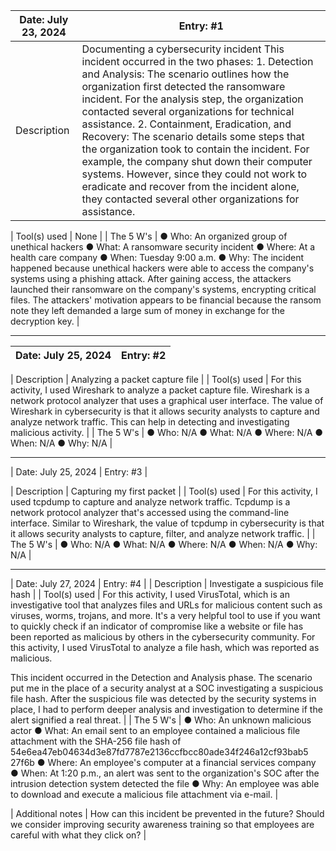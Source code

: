 | Date: July 23, 2024 | Entry: #1 |
|---------------------|-----------|
| Description | Documenting a cybersecurity incident This incident occurred in the two phases: 1. Detection and Analysis: The scenario outlines how the organization first detected the ransomware incident. For the analysis step, the organization contacted several organizations for technical assistance. 2. Containment, Eradication, and Recovery: The scenario details some steps that the organization took to contain the incident. For example, the company shut down their computer systems. However, since they could not work to eradicate and recover from the incident alone, they contacted several other organizations for assistance. |

| Tool(s) used | None |
| The 5 W's | ● Who: An organized group of unethical hackers
● What: A ransomware security incident
● Where: At a health care company
● When: Tuesday 9:00 a.m.
● Why: The incident happened because unethical hackers were able to
access the company's systems using a phishing attack. After gaining
access, the attackers launched their ransomware on the company's
systems, encrypting critical files. The attackers' motivation appears to
be financial because the ransom note they left demanded a large sum
of money in exchange for the decryption key. |

---

| Date: July 25, 2024 | Entry: #2 |
|---------------------|-----------|

| Description | Analyzing a packet capture file |
| Tool(s) used | For this activity, I used Wireshark to analyze a packet capture file. Wireshark is a
network protocol analyzer that uses a graphical user interface. The value of
Wireshark in cybersecurity is that it allows security analysts to capture and
analyze network traffic. This can help in detecting and investigating malicious
activity. |
| The 5 W's | ● Who: N/A
● What: N/A
● Where: N/A
● When: N/A
● Why: N/A |

---

| Date: July 25, 2024 | Entry: #3 |

| Description | Capturing my first packet |
| Tool(s) used | For this activity, I used tcpdump to capture and analyze network traffic.
Tcpdump is a network protocol analyzer that's accessed using the
command-line interface. Similar to Wireshark, the value of tcpdump in
cybersecurity is that it allows security analysts to capture, filter, and analyze
network traffic. |
| The 5 W's | ● Who: N/A
● What: N/A
● Where: N/A
● When: N/A
● Why: N/A |

---

| Date: July 27, 2024 | Entry: #4 |
| Description | Investigate a suspicious file hash |
| Tool(s) used | For this activity, I used VirusTotal, which is an investigative tool that analyzes
files and URLs for malicious content such as viruses, worms, trojans, and more.
It's a very helpful tool to use if you want to quickly check if an indicator of
compromise like a website or file has been reported as malicious by others in
the cybersecurity community. For this activity, I used VirusTotal to analyze a file
hash, which was reported as malicious.

This incident occurred in the Detection and Analysis phase. The scenario put
me in the place of a security analyst at a SOC investigating a suspicious file
hash. After the suspicious file was detected by the security systems in place, I
had to perform deeper analysis and investigation to determine if the alert
signified a real threat. |
| The 5 W's | ● Who: An unknown malicious actor
● What: An email sent to an employee contained a malicious file
attachment with the SHA-256 file hash of
54e6ea47eb04634d3e87fd7787e2136ccfbcc80ade34f246a12cf93bab5
27f6b
● Where: An employee's computer at a financial services company
● When: At 1:20 p.m., an alert was sent to the organization's SOC after the
intrusion detection system detected the file
● Why: An employee was able to download and execute a malicious file
attachment via e-mail. |

| Additional notes | How can this incident be prevented in the future? Should we consider
improving security awareness training so that employees are careful with what
they click on? |
